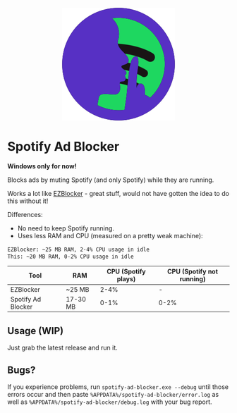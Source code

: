 <p align="center"><img src="./assets/spotify-ad-blocker_icon.png" /></p>

<p align="center"><h1>Spotify Ad Blocker</h1></p>

**Windows only for now!**

Blocks ads by muting Spotify (and only Spotify) while they are running.

Works a lot like [EZBlocker](https://github.com/Xeroday/Spotify-Ad-Blocker) - great stuff, 
would not have gotten the idea to do this without it! 

Differences:

- No need to keep Spotify running.
- Uses less RAM and CPU (measured on a pretty weak machine):
```
EZBlocker: ~25 MB RAM, 2-4% CPU usage in idle
This: ~20 MB RAM, 0-2% CPU usage in idle
```

Tool | RAM | CPU (Spotify plays) | CPU (Spotify not running)
---- | --- | ------------------- | -------------------------
EZBlocker | ~25 MB | 2-4% | -
Spotify Ad Blocker | 17-30 MB | 0-1% | 0-2%



## Usage (WIP)

Just grab the latest release and run it.

## Bugs? 

If you experience problems, run `spotify-ad-blocker.exe --debug` until those errors occur and 
then paste `%APPDATA%/spotify-ad-blocker/error.log` as well as 
`%APPDATA%/spotify-ad-blocker/debug.log` with your bug report.
